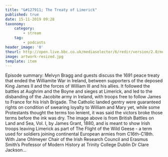```yaml
---
title: "&#127911; The Treaty of Limerick"
published: true
date: 15-11-2019 09:28
taxonomy:
    category:
        - stream
    tag:
        - podcasts
header_image: '0'
theurl: http://open.live.bbc.co.uk/mediaselector/6/redir/version/2.0/mediaset/audio-nondrm-download/proto/http/vpid/p07t7tms.mp3
image: artwork-resized.jpg
template: item
--- 
```

Episode summary: Melvyn Bragg and guests discuss the 1691 peace treaty that ended the Williamite War in Ireland, between supporters of the deposed King James II and the forces of William III and his allies. It followed the battles at Aughrim and the Boyne and sieges at Limerick, and led to the disbanding of the Jacobite army in Ireland, with troops free to follow James to France for his Irish Brigade. The Catholic landed gentry were guaranteed rights on condition of swearing loyalty to William and Mary yet, while some Protestants thought the terms too lenient, it was said the victors broke those terms before the ink was dry. The image above is from British Battles on Land and Sea, Vol. I, by James Grant, 1880, and is meant to show Irish troops leaving Limerick as part of The Flight of the Wild Geese - a term used for soldiers joining continental European armies from C16th-C18th. With Jane Ohlmeyer Chair of the Irish Research Council and Erasmus Smith’s Professor of Modern History at Trinity College Dublin Dr Clare Jackson…
